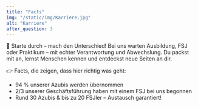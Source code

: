 ```yaml
---
title: "Facts"
img: "/static/img/Karriere.jpg"
alt: "Karriere"
after_question: 3
---
```


🚀 Starte durch – mach den Unterschied! Bei uns warten Ausbildung, FSJ oder Praktikum – mit echter Verantwortung und Abwechslung. Du packst mit an, lernst Menschen kennen und entdeckst neue Seiten an dir.

👉 Facts, die zeigen, dass hier richtig was geht:

-   94 % unserer Azubis werden übernommen
-   2/3 unserer Geschäftsführung haben mit einem FSJ bei uns begonnen
-   Rund 30 Azubis & bis zu 20 FSJler – Austausch garantiert!
